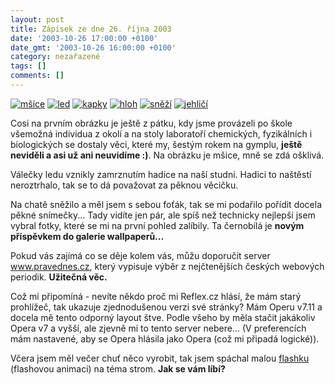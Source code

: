 ```yaml
---
layout: post
title: Zápisek ze dne 26. října 2003
date: '2003-10-26 17:00:00 +0100'
date_gmt: '2003-10-26 16:00:00 +0100'
category: nezařazené
tags: []
comments: []
---
```

<div >  <a href="%base_url%/assets/old-images/msice.jpg"><img alt="mšice" src="%base_url%/assets/old-images/msice.jpg"></a>  <a href="%base_url%/assets/old-images/led.jpg"><img alt="led" src="%base_url%/assets/old-images/led.jpg"></a>  <a href="wallpaper.php"><img alt="kapky" src="%base_url%/assets/old-images/kapky.jpg"></a>  <a href="%base_url%/assets/old-images/hloh.jpg"><img alt="hloh" src="%base_url%/assets/old-images/hloh.jpg"></a>  <a href="%base_url%/assets/old-images/snezi.jpg"><img alt="sněží" src="%base_url%/assets/old-images/snezi.jpg"></a>  <a href="%base_url%/assets/old-images/jehlici.jpg"><img alt="jehličí" src="%base_url%/assets/old-images/jehlici.jpg"></a>  </div>
<p>Cosi na prvním obrázku je ještě z pátku, kdy jsme provázeli po škole všemožná individua  z okolí a na stoly laboratoří chemických, fyzikálních i biologických se dostaly věci,  které my, šestým rokem na gymplu, <strong>ještě neviděli a asi už ani neuvidíme :)</strong>. Na obrázku je  mšice, mně se zdá ošklivá.</p>
<p>Válečky ledu vznikly zamrznutím hadice na naší studni. Hadici to naštěstí neroztrhalo,  tak se to dá považovat za pěknou věcičku.</p>
<p>Na chatě sněžilo a měl jsem s sebou foťák, tak se mi podařilo pořídit docela pěkné snímečky...  Tady vidíte jen pár, ale spíš než technicky nejlepší jsem vybral fotky, které se mi na první  pohled zalíbily. Ta černobílá je <strong>novým příspěvkem do galerie wallpaperů...</strong></p>
<p>Pokud vás zajímá co se děje kolem vás, můžu doporučit server  <a href="http://www.pravednes.cz/" target="_blank">www.pravednes.cz</a>, který vypisuje výběr  z nejčtenějších českých webových periodik. <strong>Užitečná věc.</strong></p>
<p>Což mi připomíná - nevíte někdo proč mi Reflex.cz hlásí, že mám starý prohlížeč, tak ukazuje  zjednodušenou verzi své stránky? Mám Operu v7.11 a docela mě tento odporný layout štve.  Podle všeho by měla stačit jakákoliv Opera v7 a vyšší, ale zjevně mi to tento server nebere...  (V preferencích mám nastavené, aby se Opera hlásila jako Opera (což mi připadá logické)).</p>
<p>Včera jsem měl večer chuť něco vyrobit, tak jsem spáchal malou  <a href="art.php?a=stromy.htm">flashku</a> (flashovou animaci) na téma strom. <strong>Jak se vám líbí?</strong></p>
